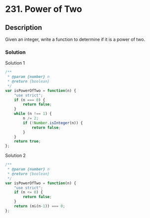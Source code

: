 # 231. Power of Two

## Description

Given an integer, write a function to determine if it is a power of two.

### Solution
Solution 1
```javascript
/**
 * @param {number} n
 * @return {boolean}
 */
var isPowerOfTwo = function(n) {
    "use strict";
    if (n === 0) {
        return false;
    }
    while (n !== 1) {
        n /= 2;
        if (!Number.isInteger(n)) {
            return false;
        }
    }
    return true;
};
```
Solution 2
```javascript
/**
 * @param {number} n
 * @return {boolean}
 */
var isPowerOfTwo = function(n) {
    "use strict";
    if (n <= 0) {
        return false;
    }
    return (n&(n-1)) === 0;
};
```